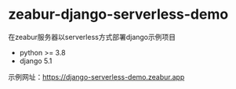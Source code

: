 # zeabur-django-serverless-demo

在zeabur服务器以serverless方式部署django示例项目

- python >= 3.8
- django 5.1

示例网址：https://django-serverless-demo.zeabur.app

